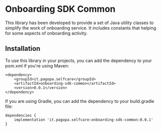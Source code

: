 # Onboarding SDK Common

This library has been developed to provide a set of Java utility classes to simplify the work of onboarding service. It includes constants that helping for some aspects of onboarding activity.

## Installation

To use this library in your projects, you can add the dependency to your pom.xml if you're using Maven:

```shell script
<dependency>
    <groupId>it.pagopa.selfcare</groupId>
    <artifactId>onboarding-sdk-common</artifactId>
    <version>0.0.1</version>
</dependency>
```

If you are using Gradle, you can add the dependency to your build.gradle file:

```shell script
dependencies {
    implementation 'it.pagopa.selfcare:onboarding-sdk-common:0.0.1'
}
```
